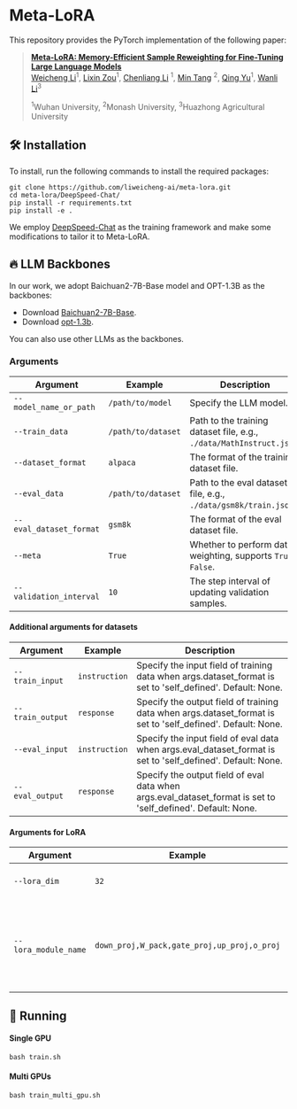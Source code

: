
# Meta-LoRA

This repository provides the PyTorch implementation of the following paper:
> [**Meta-LoRA: Memory-Efficient Sample Reweighting for Fine-Tuning Large Language Models**]() <br>
> [Weicheng Li]()<sup>1</sup>,
> [Lixin Zou]()<sup>1</sup>,
> [Chenliang Li]() <sup>1</sup>,
> [Min Tang]() <sup>2</sup>,
> [Qing Yu]()<sup>1</sup>,
> [Wanli Li]()<sup>3</sup>
>
> <sup>1</sup>Wuhan University, <sup>2</sup>Monash University, <sup>3</sup>Huazhong Agricultural University<br>

## :hammer_and_wrench: Installation

To install, run the following commands to install the required packages:

```
git clone https://github.com/liweicheng-ai/meta-lora.git
cd meta-lora/DeepSpeed-Chat/
pip install -r requirements.txt
pip install -e .
```

We employ [DeepSpeed-Chat](https://github.com/microsoft/DeepSpeedExamples/tree/master/applications/DeepSpeed-Chat) as the training framework and make some modifications to tailor it to Meta-LoRA. 

 
## :fire: LLM Backbones

In our work, we adopt Baichuan2-7B-Base model and OPT-1.3B as the backbones:
- Download [Baichuan2-7B-Base](https://huggingface.co/baichuan-inc/Baichuan2-7B-Base).
- Download [opt-1.3b](https://huggingface.co/facebook/opt-1.3b).

You can also use other LLMs as the backbones.

### Arguments

| Argument             | Example             | Description   |
| -------------------- | ------------------- | ------------- |
| `--model_name_or_path`    | `/path/to/model` | Specify the LLM model.|
| `--train_data`     | `/path/to/dataset` | Path to the training dataset file, e.g., `./data/MathInstruct.json`. |
| `--dataset_format`     | `alpaca` | The format of the training dataset file. |
| `--eval_data`     | `/path/to/dataset` | Path to the eval dataset file, e.g., `./data/gsm8k/train.json`. |
| `--eval_dataset_format`     | `gsm8k` | The format of the eval dataset file. |
| `--meta`     | `True` | Whether to perform data weighting, supports `True`, `False`. |
| `--validation_interval`     | `10` | The step interval of updating validation samples. |

#### Additional arguments for datasets

| Argument             | Example             | Description   |
| -------------------- | ------------------- | ------------- |
| `--train_input`      | `instruction` | Specify the input field of training data when args.dataset_format is set to 'self_defined'. Default: None. |
| `--train_output`      | `response` | Specify the output field of training data when args.dataset_format is set to 'self_defined'. Default: None. |
| `--eval_input`      | `instruction` | Specify the input field of eval data when args.eval_dataset_format is set to 'self_defined'. Default: None. |
| `--eval_output`      | `response` | Specify the output field of eval data when args.eval_dataset_format is set to 'self_defined'. Default: None. |

#### Arguments for LoRA

| Argument             | Example             | Description   |
| -------------------- | ------------------- | ------------- |
| `--lora_dim`   | `32` | The rank of LoRA modules. |
| `--lora_module_name`      | `down_proj,W_pack,gate_proj,up_proj,o_proj` | Specify which trainable modules to perform Low-Rank Adaptation on. |


## :rocket: Running

#### Single GPU

```
bash train.sh
```

#### Multi GPUs

```
bash train_multi_gpu.sh
```
